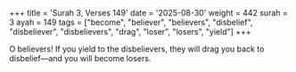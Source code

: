 +++
title = 'Surah 3, Verses 149'
date = '2025-08-30'
weight = 442
surah = 3
ayah = 149
tags = ["become", "believer", "believers", "disbelief", "disbeliever", "disbelievers", "drag", "loser", "losers", "yield"]
+++

O believers! If you yield to the disbelievers, they will drag you back to disbelief—and you will become losers.